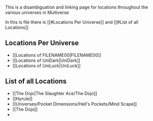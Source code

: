 This is a disambiguation and linking page for locations throughout the various universes in Multiverse

In this is file there is [[#Locations Per Universe]] and [[#List of all Locations]]

## Locations Per Universe
- [[Locations of FILENAME00|FILENAME00]]
- [[Locations of UniDark|UniDark]] 
- [[Locations of UniLuck|UniLuck]]
## List of all Locations
- [[The Dojo|The Slaughter Ace/The Dojo]]
- [[Hyrule]]
- [[Universes/Pocket Dimensions/Hell's Pockets/Mind Scape]]
- [[The Dojo]] 
- 